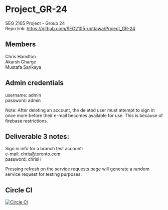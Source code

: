 # Project_GR-24
SEG 2105 Project - Group 24  
Repo link: https://github.com/SEG2105-uottawa/Project_GR-24

## Members
Chris Hamilton  
Akarsh Gharge  
Mustafa Sarikaya

## Admin credentials
username: admin  
password: admin

Note: After deleting an account, the deleted user must attempt to sign in once more before their e-mail becomes available for use. This is because of firebase restrictions.

## Deliverable 3 notes:
Sign in info for a branch test account:  
e-mail: chris@toronto.com  
password: chrisH  

Pressing refresh on the service requests page will generate a random service request for testing purposes.

## Circle CI
[![Circle CI](https://circleci.com/gh/SEG2105-uottawa/Project_GR-24.svg?style=svg)](https://app.circleci.com/pipelines/github/SEG2105-uottawa/Project_GR-24)
